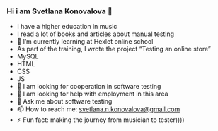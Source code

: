 ### Hi i am Svetlana Konovalova 👋

- I have a higher education in music
- I read a lot of books and articles about manual testing
- 🌱 I’m currently learning  at Hexlet online school
- As part of the training, I wrote the project “Testing an online store”
- MySQL
- HTML
- CSS
- JS
- 👯 I am looking for cooperation in software testing
- 🤔 I am looking for help with employment in this area
- 💬 Ask me about software testing
- 📫 How to reach me: svetlana.n.konovalova@gmail.com
- ⚡ Fun fact: making the journey from musician to tester))))
  
